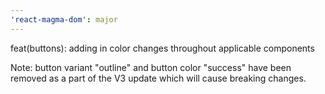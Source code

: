 ```yaml
---
'react-magma-dom': major
---
```


feat(buttons): adding in color changes throughout applicable components

Note: button variant "outline" and button color "success" have been removed as a part of the V3 update which will cause breaking changes.
